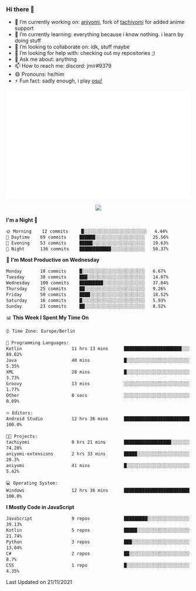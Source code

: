 ### Hi there 👋



<!--
**jmir1/jmir1** is a ✨ _special_ ✨ repository because its `README.md` (this file) appears on your GitHub profile.

Here are some ideas to get you started:
-->
- 🔭 I’m currently working on: [aniyomi](https://github.com/jmir1/aniyomi), fork of [tachiyomi](https://github.com/tachiyomiorg/tachiyomi) for added anime support
- 🌱 I’m currently learning: everything because i know nothing. i learn by doing stuff
- 👯 I’m looking to collaborate on: idk, stuff maybe
- 🤔 I’m looking for help with: checking out my repositories ;)
- 💬 Ask me about: anything
- 📫 How to reach me: discord: jmir#9379
- 😄 Pronouns: he/him
- ⚡ Fun fact: sadly enough, i play [osu!](https://osu.ppy.sh/users/18018426)  
<div>
	<p align="center">
		<a href="https://github.com/jmir1?tab=repositories" target="_blank" rel="noopener"><img src="https://github.com/jmir1/github-stats/blob/master/generated/overview.svg"></a>
	</p>
	<p align="center">
		<a href="https://github.com/search?o=desc&q=author%3Ajmir1&s=committer-date&type=Commits" target="_blank" rel="noopener"><img src="https://github-readme-streak-stats.herokuapp.com/?user=jmir1"></a>
	</p>
</div>

<!--START_SECTION:waka-->
**I'm a Night 🦉** 

```text
🌞 Morning    12 commits     █░░░░░░░░░░░░░░░░░░░░░░░░   4.44% 
🌆 Daytime    69 commits     ██████░░░░░░░░░░░░░░░░░░░   25.56% 
🌃 Evening    53 commits     █████░░░░░░░░░░░░░░░░░░░░   19.63% 
🌙 Night      136 commits    ████████████░░░░░░░░░░░░░   50.37%

```
📅 **I'm Most Productive on Wednesday** 

```text
Monday       18 commits     █░░░░░░░░░░░░░░░░░░░░░░░░   6.67% 
Tuesday      38 commits     ███░░░░░░░░░░░░░░░░░░░░░░   14.07% 
Wednesday    100 commits    █████████░░░░░░░░░░░░░░░░   37.04% 
Thursday     25 commits     ██░░░░░░░░░░░░░░░░░░░░░░░   9.26% 
Friday       50 commits     ████░░░░░░░░░░░░░░░░░░░░░   18.52% 
Saturday     16 commits     █░░░░░░░░░░░░░░░░░░░░░░░░   5.93% 
Sunday       23 commits     ██░░░░░░░░░░░░░░░░░░░░░░░   8.52%

```


📊 **This Week I Spent My Time On** 

```text
⌚︎ Time Zone: Europe/Berlin

💬 Programming Languages: 
Kotlin                   11 hrs 13 mins      ██████████████████████░░░   89.02% 
Java                     40 mins             █░░░░░░░░░░░░░░░░░░░░░░░░   5.35% 
XML                      28 mins             █░░░░░░░░░░░░░░░░░░░░░░░░   3.73% 
Groovy                   13 mins             ░░░░░░░░░░░░░░░░░░░░░░░░░   1.77% 
Other                    0 secs              ░░░░░░░░░░░░░░░░░░░░░░░░░   0.09%

🔥 Editors: 
Android Studio           12 hrs 36 mins      █████████████████████████   100.0%

🐱‍💻 Projects: 
tachiyomi                9 hrs 21 mins       ██████████████████░░░░░░░   74.28% 
aniyomi-extensions       2 hrs 33 mins       █████░░░░░░░░░░░░░░░░░░░░   20.3% 
aniyomi                  41 mins             █░░░░░░░░░░░░░░░░░░░░░░░░   5.42%

💻 Operating System: 
Windows                  12 hrs 36 mins      █████████████████████████   100.0%

```

**I Mostly Code in JavaScript** 

```text
JavaScript               9 repos             █████████░░░░░░░░░░░░░░░░   39.13% 
Kotlin                   5 repos             █████░░░░░░░░░░░░░░░░░░░░   21.74% 
Python                   3 repos             ███░░░░░░░░░░░░░░░░░░░░░░   13.04% 
C#                       2 repos             ██░░░░░░░░░░░░░░░░░░░░░░░   8.7% 
CSS                      1 repo              █░░░░░░░░░░░░░░░░░░░░░░░░   4.35%

```



 Last Updated on 21/11/2021
<!--END_SECTION:waka-->
